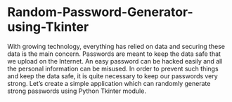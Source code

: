 # Random-Password-Generator-using-Tkinter
With growing technology, everything has relied on data and securing these data is the main concern. 
Passwords are meant to keep the data safe that we upload on the Internet. An easy password can be hacked easily and all the personal information can be misused. 
In order to prevent such things and keep the data safe, it is quite necessary to keep our passwords very strong.  Let’s create a simple application which can randomly generate strong passwords using Python Tkinter module.

